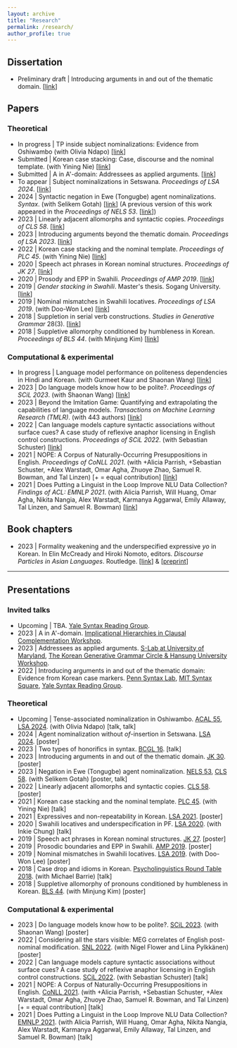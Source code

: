 ```yaml
---
layout: archive
title: "Research"
permalink: /research/
author_profile: true
---
```


## Dissertation

- Preliminary draft \| Introducing arguments in and out of the thematic domain. [[link](https://drive.google.com/file/d/1LiTYA20J57MEVCIzBqVOi2lHizEiaX4q/view?usp=drive_link)]

## Papers

### Theoretical

- In progress \| TP inside subject nominalizations: Evidence from Oshiwambo (with Olivia Ndapo) [[link](https://drive.google.com/file/d/1sGOzN-zuUlNVhOOIR33mzONMP4PGlDlY/view?usp=drive_link)]
- Submitted \| Korean case stacking: Case, discourse and the nominal
template. (with Yining Nie) [[link](https://drive.google.com/file/d/1S__lZblmE0ma9xcOKhPRWZrqoG13cj1F/view?usp=drive_link)]
- Submitted \| A in A'-domain: Addressees as applied arguments. [[link](https://drive.google.com/file/d/1oo9WH7YRkgCWDZWInF3Uh6PPD25A-oSe/view?usp=drive_link)]
- To appear \| Subject nominalizations in Setswana. _Proceedings of LSA 2024_. [[link](https://drive.google.com/file/d/1wT0KFCY2zzAxWjWnxc3VbhYPq9Ua6hL3/view?usp=sharing)]
- 2024 \| Syntactic negation in Ewe (Tongugbe) agent nominalizations. _Syntax_. (with Selikem Gotah) [[link](https://onlinelibrary.wiley.com/doi/full/10.1111/synt.12280)] (A previous version of this work appeared in the _Proceedings of NELS 53_. [[link](https://drive.google.com/file/d/1NkJsoPUg_y5F1lkbQKu96Nl2jp73W69L/view?usp=drive_link)])
- 2023 \| Linearly adjacent allomorphs and syntactic copies. _Proceedings of CLS 58_. [[link](https://drive.google.com/file/d/1BxvMkJIQpcQGlKAjzkcIEqlEiiFS7_i_/view?usp=drive_link)]
- 2023 \| Introducing arguments beyond the thematic domain. _Proceedings of LSA 2023_. [[link](https://journals.linguisticsociety.org/proceedings/index.php/PLSA/article/view/5463)]
- 2022 \| Korean case stacking and the nominal template. _Proceedings of PLC 45_. (with Yining Nie) [[link](https://repository.upenn.edu/pwpl/vol28/iss1/11/)]
- 2020 \| Speech act phrases in Korean nominal structures. _Proceedings of JK 27_. [[link](http://web.stanford.edu/group/cslipublications/cslipublications/ja-ko-contents/JK27/JK27_Lee_Soo-Hwan.pdf)]
- 2020 \| Prosody and EPP in Swahili. _Proceedings of AMP 2019_. [[link](http://journals.linguisticsociety.org/proceedings/index.php/amphonology/article/view/4658)]
- 2019 \| _Gender stacking in Swahili_. Master's thesis. Sogang University. [[link](https://drive.google.com/file/d/1Ieou_edDvC5XSdBRykbxW_sPLAe0hBNq/view?usp=drive_link)]
- 2019 \| Nominal mismatches in Swahili locatives. _Proceedings of LSA 2019_. (with Doo-Won Lee) [[link](https://journals.linguisticsociety.org/proceedings/index.php/PLSA/article/view/4473)]
- 2018 \| Suppletion in serial verb constructions. _Studies in Generative Grammar_ 28(3). [[link](https://www.kci.go.kr/kciportal/landing/article.kci?arti_id=ART002383221)]
- 2018 \| Suppletive allomorphy conditioned by humbleness in Korean. _Proceedings of BLS 44_. (with Minjung Kim) [[link](http://linguistics.berkeley.edu/bls/previous_proceedings/BLS44_proceedings.pdf)]
<!-- - 2017 \| Suppletive passivization of _mac_ ‘to be hit’ in Korean. _Proceedings of BLS 43_. (with Minjung Kim) [[link](https://escholarship.org/uc/item/6s83k9xm)] -->

### Computational & experimental

- In progress \| Language model performance on politeness dependencies in Hindi and Korean. (with Gurmeet Kaur and Shaonan Wang) [[link](https://drive.google.com/file/d/1lYB1hD_88c9yUukzNRJ8BMuIpT0mj4rt/view?usp=sharing)]
- 2023 \| Do language models know how to be polite?. _Proceedings of SCiL 2023_. (with Shaonan Wang) [[link](https://scholarworks.umass.edu/scil/vol6/iss1/36/)]
- 2023 \| Beyond the Imitation Game: Quantifying and extrapolating the capabilities of language models. _Transactions on Machine Learning Research (TMLR)_. (with 443 authors) [[link](https://openreview.net/pdf?id=uyTL5Bvosj)]
- 2022 \| Can language models capture syntactic associations without surface cues? A case study of reflexive anaphor licensing in English control constructions. _Proceedings of SCiL 2022_. (with Sebastian Schuster) [[link](https://scholarworks.umass.edu/scil/vol5/iss1/19/)]
- 2021 \| NOPE: A Corpus of Naturally-Occurring Presuppositions in English. _Proceedings of CoNLL 2021_. (with +Alicia Parrish, +Sebastian Schuster, +Alex Warstadt, Omar Agha, Zhuoye Zhao, Samuel R. Bowman, and Tal Linzen) [+ = equal contribution]  [[link](https://aclanthology.org/2021.conll-1.28/)]
- 2021 \| Does Putting a Linguist in the Loop Improve NLU Data Collection? _Findings of ACL: EMNLP 2021_. (with Alicia Parrish, Will Huang, Omar Agha, Nikita Nangia, Alex Warstadt, Karmanya Aggarwal, Emily Allaway, Tal Linzen, and Samuel R. Bowman) [[link](https://aclanthology.org/2021.findings-emnlp.421/)]

## Book chapters

- 2023 \| Formality weakening and the underspecified expressive _yo_ in Korean. In Elin McCready and Hiroki Nomoto, editors. _Discourse Particles in Asian Languages_. Routledge. [[link](https://www.taylorfrancis.com/chapters/edit/10.4324/9781351057837-8/formality-weakening-underspecified-expressive-yo-korean-soo-hwan-lee)] & [[preprint](https://drive.google.com/file/d/1HHpJpLLq1ACZt-wj2p_psUYbMETVjZ3v/view?usp=drive_link)]

---

## Presentations

### Invited talks

- Upcoming \| TBA. [Yale Syntax Reading Group](https://ling.yale.edu/research/reading-groups).
- 2023 \| A in A'-domain. [Implicational Hierarchies in Clausal Complementation Workshop](https://ich.univie.ac.at/?page_id=158).
- 2023 \| Addressees as applied arguments. [S-Lab at University of Maryland](https://linguistics.umd.edu/events/s-lab-soo-hwan-lee-nyu/addressees-applied-arguments-syntax), [The Korean Generative Grammar Circle & Hansung University Workshop](http://www.kggc.org/subList/20000002693?pmode=detail&nttSeq=1000000208).
- 2022 \| Introducing arguments in and out of the thematic domain: Evidence from Korean case markers. [Penn Syntax Lab](https://web.sas.upenn.edu/syntax-lab/2022/10/07/upcoming-talks/), [MIT Syntax Square](http://whamit.mit.edu/2022/09/12/syntax-square-9-13-soo-hwan-lee-nyu/), [Yale Syntax Reading Group](https://ling.yale.edu/research/reading-groups).

### Theoretical

<!-- - Upcoming \| PCC disguised as honorificity. [GLOW in Asia 14](https://ling.cuhk.edu.hk/glowxiv/). [poster] -->
- Upcoming \| Tense-associated nominalization in Oshiwambo. [ACAL 55](https://acal55.mull-lab.org/), [LSA 2024](https://virtual.oxfordabstracts.com/#/event/public/4438/information?page=1813). (with Olivia Ndapo) [talk, talk]
- 2024 \| Agent nominalization without _of_-insertion in Setswana. [LSA 2024](https://virtual.oxfordabstracts.com/#/event/public/4438/information?page=1813). [poster]
- 2023 \| Two types of honorifics in syntax. [BCGL 16](https://www.crissp.be/bcgl-16-the-morphosyntax-of-speaker-and-hearer/program/). [talk]
- 2023 \| Introducing arguments in and out of the thematic domain. [JK 30](https://www.sfu.ca/xsyn/jk30.html). [poster]
- 2023 \| Negation in Ewe (Tongugbe) agent nominalization. [NELS 53](https://nels53.uni-goettingen.de/), [CLS 58](http://chicagolinguisticsociety.org/). (with Selikem Gotah) [poster, talk]
- 2022 \| Linearly adjacent allomorphs and syntactic copies. [CLS 58](http://chicagolinguisticsociety.org/). [poster]
- 2021 \| Korean case stacking and the nominal template. [PLC 45](https://www.ling.upenn.edu/Events/PLC/plc45/index.html). (with Yining Nie) [talk]
- 2021 \| Expressives and non-repeatability in Korean. [LSA 2021](https://www.linguisticsociety.org/node/34814/schedule). [poster]
- 2020 \| Swahili locatives and underspecification in PF. [LSA 2020](https://www.linguisticsociety.org/node/17104/schedule). (with Inkie Chung) [talk]
- 2019 \| Speech act phrases in Korean nominal structures. [JK 27](http://www.mikebarrie.com/JK/jk27.html). [poster]
- 2019 \| Prosodic boundaries and EPP in Swahili. [AMP 2019](https://www.stonybrook.edu/commcms/amp2019/). [poster]
- 2019 \| Nominal mismatches in Swahili locatives. [LSA 2019](https://www.linguisticsociety.org/node/9647/schedule). (with Doo-Won Lee) [poster]
- 2018 \| Case drop and idioms in Korean. [Psycholinguistics Round Table 2018](https://gradmypage.cufs.ac.kr/PublicRelationAction.do?cmd=filedown&dirname=bbs_path&brdcode=12&grpcode=1&filename=PsyRTprogram2018May19HanyangUniversity(FINAL).pdf). (with Michael Barrie) [talk]
- 2018 \| Suppletive allomorphy of pronouns conditioned by humbleness in Korean. [BLS 44](http://linguistics.berkeley.edu/bls/proceedings.html). (with Minjung Kim) [poster]
<!-- - 2017 \| Suppletive passivization of _mac_ ‘to be hit’ in Korean. [BLS 43](http://linguistics.berkeley.edu/bls/proceedings.html). (with Minjung Kim) [poster] -->

### Computational & experimental

- 2023 \| Do language models know how to be polite?. [SCiL 2023](https://blogs.umass.edu/scil/scil-2023/). (with Shaonan Wang) [poster]
- 2022 \| Considering all the stars visible: MEG correlates of English post-nominal modification. [SNL 2022](https://www.neurolang.org/). (with Nigel Flower and Liina Pylkkänen) [poster]
- 2022 \| Can language models capture syntactic associations without surface cues? A case study of reflexive anaphor licensing in English control constructions. [SCiL 2022](https://blogs.umass.edu/scil/schedule-for-scil-2022/). (with Sebastian Schuster) [talk]
- 2021 \| NOPE: A Corpus of Naturally-Occurring Presuppositions in English. [CoNLL 2021](https://www.conll.org/2021). (with +Alicia Parrish, +Sebastian Schuster, +Alex Warstadt, Omar Agha, Zhuoye Zhao, Samuel R. Bowman, and Tal Linzen) [+ = equal contribution] [talk]
- 2021 \| Does Putting a Linguist in the Loop Improve NLU Data Collection? [EMNLP 2021](https://2021.emnlp.org/). (with Alicia Parrish, Will Huang, Omar Agha, Nikita Nangia, Alex Warstadt, Karmanya Aggarwal, Emily Allaway, Tal Linzen, and Samuel R. Bowman) [talk]
